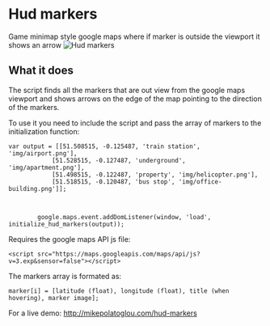 Hud markers
===========

Game minimap style google maps where if marker is outside the viewport it shows an arrow
![Hud markers](http://mikepolatoglou.com/screenshot.jpg)

What it does
------------
The script finds all the markers that are out view from the google maps viewport and shows arrows on the edge of the map pointing to the direction of the markers.

To use it you need to include the script and pass the array of markers to the initialization function:


	var output = [[51.508515, -0.125487, 'train station', 'img/airport.png'],
				[51.528515, -0.127487, 'underground', 'img/apartment.png'],
				[51.498515, -0.122487, 'property', 'img/helicopter.png'],
				[51.518515, -0.120487, 'bus stop', 'img/office-building.png']];

			
			
			google.maps.event.addDomListener(window, 'load', initialize_hud_markers(output));
			

Requires the google maps API js file:

	<script src="https://maps.googleapis.com/maps/api/js?v=3.exp&sensor=false"></script>

The markers array is formated as:

	marker[i] = [latitude (float), longitude (float), title (when hovering), marker image];

For a live demo: <http://mikepolatoglou.com/hud-markers>
